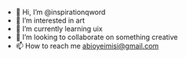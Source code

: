 - 👋 Hi, I’m @inspirationqword
- 👀 I’m interested in art
- 🌱 I’m currently learning uix
- 💞️ I’m looking to collaborate on something creative
- 📫 How to reach me abioyeimisi@gmail.com

<!---
inspirationqword/inspirationqword is a ✨ special ✨ repository because its `README.md` (this file) appears on your GitHub profile.
You can click the Preview link to take a look at your changes.
--->
